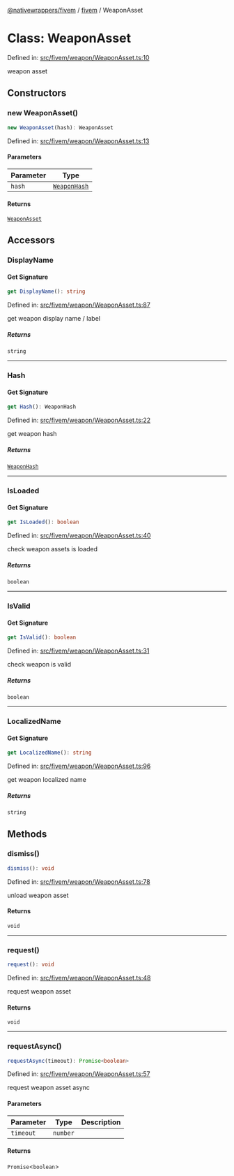 [@nativewrappers/fivem](../../README.md) / [fivem](../README.md) / WeaponAsset

# Class: WeaponAsset

Defined in: [src/fivem/weapon/WeaponAsset.ts:10](https://github.com/nativewrappers/nativewrappers/blob/9823dedfda755d69570435af704d4d60473d3d5a/src/fivem/weapon/WeaponAsset.ts#L10)

weapon asset

## Constructors

### new WeaponAsset()

```ts
new WeaponAsset(hash): WeaponAsset
```

Defined in: [src/fivem/weapon/WeaponAsset.ts:13](https://github.com/nativewrappers/nativewrappers/blob/9823dedfda755d69570435af704d4d60473d3d5a/src/fivem/weapon/WeaponAsset.ts#L13)

#### Parameters

| Parameter | Type |
| ------ | ------ |
| `hash` | [`WeaponHash`](../enumerations/WeaponHash.md) |

#### Returns

[`WeaponAsset`](WeaponAsset.md)

## Accessors

### DisplayName

#### Get Signature

```ts
get DisplayName(): string
```

Defined in: [src/fivem/weapon/WeaponAsset.ts:87](https://github.com/nativewrappers/nativewrappers/blob/9823dedfda755d69570435af704d4d60473d3d5a/src/fivem/weapon/WeaponAsset.ts#L87)

get weapon display name / label

##### Returns

`string`

***

### Hash

#### Get Signature

```ts
get Hash(): WeaponHash
```

Defined in: [src/fivem/weapon/WeaponAsset.ts:22](https://github.com/nativewrappers/nativewrappers/blob/9823dedfda755d69570435af704d4d60473d3d5a/src/fivem/weapon/WeaponAsset.ts#L22)

get weapon hash

##### Returns

[`WeaponHash`](../enumerations/WeaponHash.md)

***

### IsLoaded

#### Get Signature

```ts
get IsLoaded(): boolean
```

Defined in: [src/fivem/weapon/WeaponAsset.ts:40](https://github.com/nativewrappers/nativewrappers/blob/9823dedfda755d69570435af704d4d60473d3d5a/src/fivem/weapon/WeaponAsset.ts#L40)

check weapon assets is loaded

##### Returns

`boolean`

***

### IsValid

#### Get Signature

```ts
get IsValid(): boolean
```

Defined in: [src/fivem/weapon/WeaponAsset.ts:31](https://github.com/nativewrappers/nativewrappers/blob/9823dedfda755d69570435af704d4d60473d3d5a/src/fivem/weapon/WeaponAsset.ts#L31)

check weapon is valid

##### Returns

`boolean`

***

### LocalizedName

#### Get Signature

```ts
get LocalizedName(): string
```

Defined in: [src/fivem/weapon/WeaponAsset.ts:96](https://github.com/nativewrappers/nativewrappers/blob/9823dedfda755d69570435af704d4d60473d3d5a/src/fivem/weapon/WeaponAsset.ts#L96)

get weapon localized name

##### Returns

`string`

## Methods

### dismiss()

```ts
dismiss(): void
```

Defined in: [src/fivem/weapon/WeaponAsset.ts:78](https://github.com/nativewrappers/nativewrappers/blob/9823dedfda755d69570435af704d4d60473d3d5a/src/fivem/weapon/WeaponAsset.ts#L78)

unload weapon asset

#### Returns

`void`

***

### request()

```ts
request(): void
```

Defined in: [src/fivem/weapon/WeaponAsset.ts:48](https://github.com/nativewrappers/nativewrappers/blob/9823dedfda755d69570435af704d4d60473d3d5a/src/fivem/weapon/WeaponAsset.ts#L48)

request weapon asset

#### Returns

`void`

***

### requestAsync()

```ts
requestAsync(timeout): Promise<boolean>
```

Defined in: [src/fivem/weapon/WeaponAsset.ts:57](https://github.com/nativewrappers/nativewrappers/blob/9823dedfda755d69570435af704d4d60473d3d5a/src/fivem/weapon/WeaponAsset.ts#L57)

request weapon asset async

#### Parameters

| Parameter | Type | Description |
| ------ | ------ | ------ |
| `timeout` | `number` |  |

#### Returns

`Promise`\<`boolean`\>
